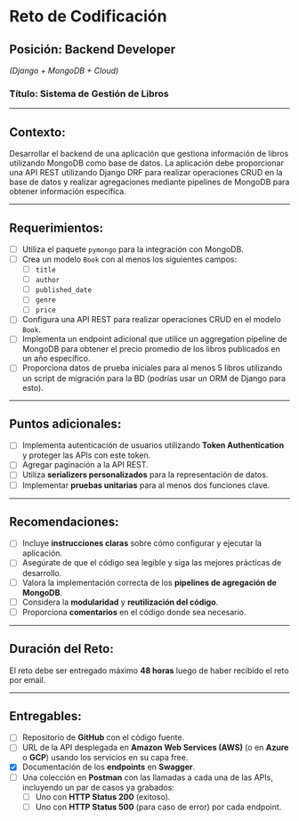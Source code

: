 # Reto de Codificación

## Posición: Backend Developer
*(Django + MongoDB + Cloud)*

### Título: Sistema de Gestión de Libros

---

## Contexto:

Desarrollar el backend de una aplicación que gestiona información de libros utilizando MongoDB como base de datos. La aplicación debe proporcionar una API REST utilizando Django DRF para realizar operaciones CRUD en la base de datos y realizar agregaciones mediante pipelines de MongoDB para obtener información específica.

---

## Requerimientos:

- [ ] Utiliza el paquete `pymongo` para la integración con MongoDB.
- [ ] Crea un modelo `Book` con al menos los siguientes campos:
  - [ ] `title`
  - [ ] `author`
  - [ ] `published_date`
  - [ ] `genre`
  - [ ] `price`
- [ ] Configura una API REST para realizar operaciones CRUD en el modelo `Book`.
- [ ] Implementa un endpoint adicional que utilice un aggregation pipeline de MongoDB para obtener el precio promedio de los libros publicados en un año específico.
- [ ] Proporciona datos de prueba iniciales para al menos 5 libros utilizando un script de migración para la BD (podrías usar un ORM de Django para esto).

---

## Puntos adicionales:

- [ ] Implementa autenticación de usuarios utilizando **Token Authentication** y proteger las APIs con este token.
- [ ] Agregar paginación a la API REST.
- [ ] Utiliza **serializers personalizados** para la representación de datos.
- [ ] Implementar **pruebas unitarias** para al menos dos funciones clave.

---

## Recomendaciones:

- [ ] Incluye **instrucciones claras** sobre cómo configurar y ejecutar la aplicación.
- [ ] Asegúrate de que el código sea legible y siga las mejores prácticas de desarrollo.
- [ ] Valora la implementación correcta de los **pipelines de agregación de MongoDB**.
- [ ] Considera la **modularidad** y **reutilización del código**.
- [ ] Proporciona **comentarios** en el código donde sea necesario.

---

## Duración del Reto:

El reto debe ser entregado máximo **48 horas** luego de haber recibido el reto por email.

---

## Entregables:

- [ ] Repositorio de **GitHub** con el código fuente.
- [ ] URL de la API desplegada en **Amazon Web Services (AWS)** (o en **Azure** o **GCP**) usando los servicios en su capa free.
- [x] Documentación de los **endpoints** en **Swagger**.
- [ ] Una colección en **Postman** con las llamadas a cada una de las APIs, incluyendo un par de casos ya grabados:
  - [ ] Uno con **HTTP Status 200** (exitoso).
  - [ ] Uno con **HTTP Status 500** (para caso de error) por cada endpoint.